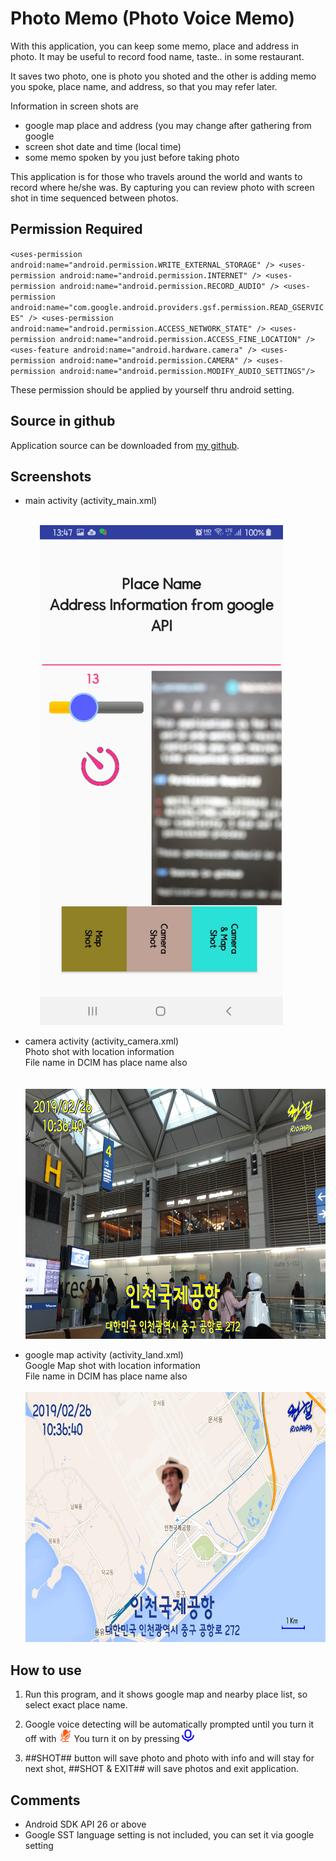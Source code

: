 
# Photo Memo (Photo Voice Memo)

With this application, you can keep some memo, place and address in photo. It may be useful to record food name, taste.. in some restaurant.   

It saves two photo, one is photo you shoted and the other is adding memo you spoke, place name, and address, so that you may refer later.

Information in screen shots are
- google map place and address (you may change after gathering from google 
- screen shot date and time (local time)
- some memo spoken by you just before taking photo

This application is for those who travels around the world and wants to record where he/she was. By capturing you can review photo with screen shot in time sequenced between photos.

## Permission Required

``
    <uses-permission android:name="android.permission.WRITE_EXTERNAL_STORAGE" />
    <uses-permission android:name="android.permission.INTERNET" />
    <uses-permission android:name="android.permission.RECORD_AUDIO" />
    <uses-permission android:name="com.google.android.providers.gsf.permission.READ_GSERVICES" />
    <uses-permission android:name="android.permission.ACCESS_NETWORK_STATE" />
    <uses-permission android:name="android.permission.ACCESS_FINE_LOCATION" />
    <uses-feature android:name="android.hardware.camera" />
    <uses-permission android:name="android.permission.CAMERA" />
    <uses-permission android:name="android.permission.MODIFY_AUDIO_SETTINGS"/>
``

These permission should be applied by yourself thru android setting.

## Source in github

Application source can be downloaded from [my github][1].

[1]: https://github.com/riopapa/photomemo

## Screenshots

- main activity (activity_main.xml)<br>

<br>&nbsp;&nbsp;&nbsp;&nbsp;&nbsp;&nbsp;&nbsp;&nbsp;&nbsp;&nbsp;&nbsp;&nbsp;<img src="mainActivity.jpg" height="800" alt="mainActivity"/>

- camera activity (activity_camera.xml)<br>
Photo shot with location information<br>File name in DCIM has place name also<br>
<br>&nbsp;&nbsp;&nbsp;&nbsp;&nbsp;&nbsp;&nbsp;&nbsp;&nbsp;&nbsp;&nbsp;&nbsp;<img src="cameraActivity.jpg" height="400" alt="screenShotPhoto"/> 

- google map activity (activity_land.xml)<br>
Google Map shot with location information<br>File name in DCIM has place name also
<br>&nbsp;&nbsp;&nbsp;&nbsp;&nbsp;&nbsp;&nbsp;&nbsp;&nbsp;&nbsp;&nbsp;&nbsp;<img src="googleMap.jpg" height="400" alt="screenShotGoogleMap"/> 

## How to use

1. Run this program, and it shows google map and nearby place list, so select exact place name.

2. Google voice detecting will be automatically prompted until you turn it off with <img src="./app/src/main/res/mipmap-xxhdpi/micro_phone_off.png" width="20" height="20" alt="micro_phone_off"/> You turn it on by pressing <img src="./app/src/main/res/mipmap-xxhdpi/micro_phone_on.png" width="20" height="20" alt="micro_phone_on"/> 

3. ##SHOT## button will save photo and photo with info and will stay for next shot, ##SHOT & EXIT## will save photos and exit application.

## Comments

- Android SDK API 26 or above 
- Google SST language setting is not included, you can set it via google setting

